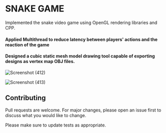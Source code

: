 # SNAKE GAME
Implemented the snake video game using OpenGL rendering libraries and CPP.
#### Applied Multithread to reduce latency between players' actions and the reaction of the game
#### Designed a cubic static mesh model drawing tool capable of exporting designs as vertex map OBJ files.

![Screenshot (412)](https://user-images.githubusercontent.com/128782100/227451411-d030c493-6f58-46c4-a7a6-f9f54f6448c7.png)

![Screenshot (413)](https://user-images.githubusercontent.com/128782100/227451500-21754159-9ab3-4033-b498-12bdd1aedb07.png)



## Contributing

Pull requests are welcome. For major changes, please open an issue first
to discuss what you would like to change.

Please make sure to update tests as appropriate.
